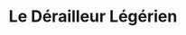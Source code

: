 ---
title: "Le Dérailleur Légérien"
url: /saint-leger-les-vignes/le-derailleur-legerien/
shop: vélo
---